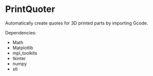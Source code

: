 # PrintQuoter
Automatically create quotes for 3D printed parts by importing Gcode.

Dependencies:
- Math
- Matplotlib
- mpl_toolkits
- tkinter
- numpy
- stl
